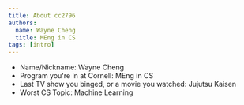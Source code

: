 ```yaml
---
title: About cc2796
authors:
  name: Wayne Cheng
  title: MEng in CS
tags: [intro]
---
```


- Name/Nickname: Wayne Cheng
- Program you're in at Cornell: MEng in CS
- Last TV show you binged, or a movie you watched: Jujutsu Kaisen
- Worst CS Topic: Machine Learning